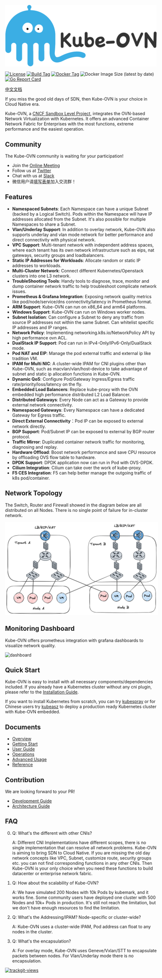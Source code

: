 <img src="https://raw.githubusercontent.com/cncf/artwork/main/projects/kube-ovn/horizontal/color/kube-ovn-horizontal-color.svg" alt="kube_ovn_logo" width="500"/>

[![License](https://img.shields.io/badge/License-Apache%202.0-blue.svg)](https://github.com/kubeovn/kube-ovn/blob/master/LICENSE)
[![Build Tag](https://img.shields.io/github/tag/kubeovn/kube-ovn.svg)](https://github.com/kubeovn/kube-ovn/releases)
[![Docker Tag](https://img.shields.io/docker/pulls/kubeovn/kube-ovn)](https://img.shields.io/docker/pulls/kubeovn/kube-ovn)
![Docker Image Size (latest by date)](https://img.shields.io/docker/image-size/kubeovn/kube-ovn?sort=date)
[![Go Report Card](https://goreportcard.com/badge/github.com/kubeovn/kube-ovn)](https://goreportcard.com/report/github.com/kubeovn/kube-ovn)

[中文文档](https://kubeovn.github.io/docs/)

If you miss the good old days of SDN, then Kube-OVN is your choice in Cloud Native era.

Kube-OVN, a [CNCF Sandbox Level Project](https://www.cncf.io/sandbox-projects/), integrates the OVN-based Network Virtualization with Kubernetes. 
It offers an advanced Container Network Fabric for Enterprises with the most functions, extreme performance and the easiest operation.

## Community
The Kube-OVN community is waiting for your participation!

- Join the [Online Meeting](https://docs.google.com/document/d/1OPFC3s0rVxGkLR5GaUayNC6Nx9lwvjapg_hQl4MWt3E/edit#heading=h.1e73t98gdg9l)
- Follow us at [Twitter](https://twitter.com/KubeOvn)
- Chat with us at [Slack](https://communityinviter.com/apps/kube-ovn/kube-ovn)
- 微信用户请[填写表单](https://jinshuju.net/f/lyrEow)加入交流群！

## Features
- **Namespaced Subnets**: Each Namespace can have a unique Subnet (backed by a Logical Switch). Pods within the Namespace will have IP addresses allocated from the Subnet. It's also possible for multiple Namespaces to share a Subnet.
- **Vlan/Underlay Support**: In addition to overlay network, Kube-OVN also supports underlay and vlan mode network for better performance and direct connectivity with physical network.
- **VPC Support**: Multi-tenant network with independent address spaces, where each tenant has its own network infrastructure such as eips, nat gateways, security groups and loadbalancers.
- **Static IP Addresses for Workloads**: Allocate random or static IP addresses to workloads.
- **Multi-Cluster Network**: Connect different Kubernetes/Openstack clusters into one L3 network.
- **TroubleShooting Tools**: Handy tools to diagnose, trace, monitor and dump container network traffic to help troubleshoot complicate network issues.
- **Prometheus & Grafana Integration**: Exposing network quality metrics like pod/node/service/dns connectivity/latency in Prometheus format.
- **ARM Support**: Kube-OVN can run on x86_64 and arm64 platforms.
- **Windows Support**: Kube-OVN can run on Windows worker nodes.
- **Subnet Isolation**: Can configure a Subnet to deny any traffic from source IP addresses not within the same Subnet. Can whitelist specific IP addresses and IP ranges.
- **Network Policy**: Implementing networking.k8s.io/NetworkPolicy API by high performance ovn ACL.
- **DualStack IP Support**: Pod can run in IPv4-Only/IPv6-Only/DualStack mode.
- **Pod NAT and EIP**: Manage the pod external traffic and external ip like tradition VM.
- **IPAM for Multi NIC**: A cluster-wide IPAM for CNI plugins other than Kube-OVN, such as macvlan/vlan/host-device to take advantage of subnet and static ip allocation functions in Kube-OVN.
- **Dynamic QoS**: Configure Pod/Gateway Ingress/Egress traffic rate/priority/loss/latency on the fly.
- **Embedded Load Balancers**: Replace kube-proxy with the OVN embedded high performance distributed L2 Load Balancer.
- **Distributed Gateways**: Every Node can act as a Gateway to provide external network connectivity.
- **Namespaced Gateways**: Every Namespace can have a dedicated Gateway for Egress traffic.
- **Direct External Connectivity**：Pod IP can be exposed to external network directly.
- **BGP Support**: Pod/Subnet IP can be exposed to external by BGP router protocol.
- **Traffic Mirror**: Duplicated container network traffic for monitoring, diagnosing and replay.
- **Hardware Offload**: Boost network performance and save CPU resource by offloading OVS flow table to hardware.
- **DPDK Support**: DPDK application now can run in Pod with OVS-DPDK.
- **Cilium Integration**: Cilium can take over the work of kube-proxy.
- **F5 CES Integration**: F5 can help better manage the outgoing traffic of k8s pod/container.

## Network Topology

The Switch, Router and Firewall showed in the diagram below are all distributed on all Nodes. There is no single point of failure for in-cluster network.

![topology](docs/ovn-network-topology.png "kube-ovn network topology")

## Monitoring Dashboard

Kube-OVN offers prometheus integration with grafana dashboards to visualize network quality.

![dashboard](docs/pinger-grafana.png)

## Quick Start
Kube-OVN is easy to install with all necessary components/dependencies included. If you already have a Kubernetes cluster without any cni plugin, please refer to the [Installation Guide](https://kubeovn.github.io/docs/stable/en/start/one-step-install/).

If you want to install Kubernetes from scratch, you can try [kubespray](https://github.com/kubernetes-sigs/kubespray/blob/master/docs/kube-ovn.md) or for Chinese users try [kubeasz](https://github.com/easzlab/kubeasz/blob/master/docs/setup/network-plugin/kube-ovn.md) to deploy a production ready Kubernetes cluster with Kube-OVN embedded.

## Documents

- [Overview](https://kubeovn.github.io/docs/en/)
- [Getting Start](https://kubeovn.github.io/docs/en/start/prepare/)
- [User Guide](https://kubeovn.github.io/docs/en/guide/setup-options/)
- [Operations](https://kubeovn.github.io/docs/en/ops/kubectl-ko/)
- [Advanced Usage](https://kubeovn.github.io/docs/en/advance/multi-nic/)
- [Reference](https://kubeovn.github.io/docs/en/reference/architecture/)

## Contribution
We are looking forward to your PR!

- [Development Guide](https://kubeovn.github.io/docs/en/reference/dev-env/)
- [Architecture Guide](https://kubeovn.github.io/docs/en/reference/architecture/)


## FAQ
0. Q: What's the different with other CNIs?
   
   A: Different CNI Implementations have different scopes, there is no single implementation that can resolve all network problems. Kube-OVN is aiming to bring SDN to Cloud Native. 
      If you are missing the old day network concepts like VPC, Subnet, customize route, security groups etc. you can not find corresponding functions in any other CNIs. Then Kube-OVN
      is your only choice when you need these functions to build datacenter or enterprise network fabric.

2. Q: How about the scalability of Kube-OVN?

   A: We have simulated 200 Nodes with 10k Pods by kubemark, and it works fine. Some community users have deployed one cluster with 500 Nodes and 10k+ Pods in production. It's still not reach the limitation, but we don't have enough resources to find the limitation.

3. Q: What's the Addressing/IPAM? Node-specific or cluster-wide?

   A: Kube-OVN uses a cluster-wide IPAM, Pod address can float to any nodes in the cluster.

4. Q: What's the encapsulation?

   A: For overlay mode, Kube-OVN uses Geneve/Vxlan/STT to encapsulate packets between nodes. For Vlan/Underlay mode there is no encapsulation.

<a href="https://trackgit.com">
<img src="https://us-central1-trackgit-analytics.cloudfunctions.net/token/ping/l57vf80m7ckk59iv8ll5" alt="trackgit-views" />
</a>
